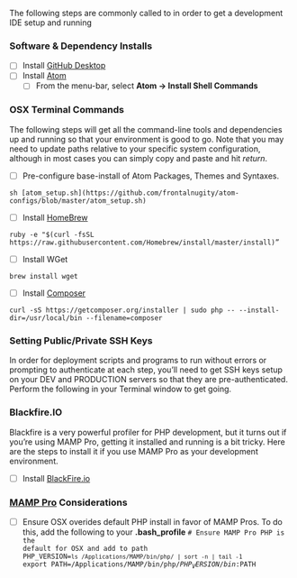 The following steps are commonly called to in order to get a development IDE setup and running

### Software & Dependency Installs

- [ ] Install [GitHub Desktop](http://desktop.github.com)
- [ ] Install [Atom](http://atom.io/)
	- [ ] From the menu-bar, select **Atom -> Install Shell Commands**

### OSX Terminal Commands

The following steps will get all the command-line tools and dependencies up and running so that your environment is good to go. Note that you may need to update paths relative to your specific system configuration, although in most cases you can simply copy and paste and hit *return*.

- [ ] Pre-configure base-install of Atom Packages, Themes and Syntaxes.
```shell
sh [atom_setup.sh](https://github.com/frontalnugity/atom-configs/blob/master/atom_setup.sh)
```
- [ ] Install [HomeBrew](http://brew.sh/)
```shell
ruby -e "$(curl -fsSL https://raw.githubusercontent.com/Homebrew/install/master/install)”
```
- [ ] Install WGet
```shell
brew install wget
```
- [ ] Install [Composer](http://getcomposer.org)
<pre><code>curl -sS https://getcomposer.org/installer | sudo php -- --install-dir=/usr/local/bin --filename=composer</code></pre>

### Setting Public/Private SSH Keys
  
In order for deployment scripts and programs to run without errors or prompting to authenticate at each step, you’ll need to get SSH keys setup on your DEV and PRODUCTION servers so that they are pre-authenticated.  Perform the following in your Terminal window to get going.



### Blackfire.IO

Blackfire is a very powerful profiler for PHP development, but it turns out if you’re using MAMP Pro, getting it installed and running is a bit tricky. Here are the steps to install it if you use MAMP Pro as your development environment.

- [ ] Install [BlackFire.io](http://blackfire.io)


### [MAMP Pro](http://www.mamp.info) Considerations

- [ ] Ensure OSX overides default PHP install in favor of MAMP Pros. To do this, add the following to your **.bash_profile**
<code># Ensure MAMP Pro PHP is the default for OSX and add to path
PHP_VERSION=`ls /Applications/MAMP/bin/php/ | sort -n | tail -1`
export PATH=/Applications/MAMP/bin/php/${PHP_VERSION}/bin:$PATH</code>